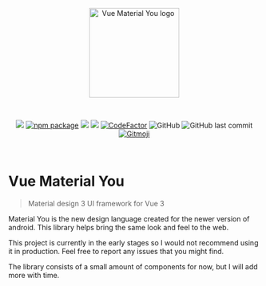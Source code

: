 <p align="center">
  <a href="https://npmjs.com/package/vue-material-you" target="_blank" rel="noopener noreferrer">
    <img width="180" src="https://user-images.githubusercontent.com/112631846/201440840-339e4be9-0d0c-45c8-aa3d-9ad60b3d04b8.svg" alt="Vue Material You logo">
  </a>
</p>
<br/>
<p align="center">
  <img src="https://img.shields.io/badge/!-not%20production%20ready-critical" >
  <a href="https://npmjs.com/package/vue-material-you"><img src="https://img.shields.io/npm/v/vue-material-you.svg" alt="npm package"></a>
  <img src="https://img.shields.io/npm/dw/vue-material-you" >
  <a href="https://www.codacy.com/gh/web-ts/vue-material-you/dashboard?utm_source=github.com&amp;utm_medium=referral&amp;utm_content=web-ts/vue-material-you&amp;utm_campaign=Badge_Grade"><img src="https://app.codacy.com/project/badge/Grade/d39a5e7759a04523979387120fec5dee"/></a>
  <a href="https://www.codefactor.io/repository/github/web-ts/vue-material-you/overview/main"><img src="https://www.codefactor.io/repository/github/web-ts/vue-material-you/badge/main" alt="CodeFactor" /></a>
  <img alt="GitHub" src="https://img.shields.io/github/license/web-ts/vue-material-you">
  <img alt="GitHub last commit" src="https://img.shields.io/github/last-commit/web-ts/vue-material-you">
  <a href="https://gitmoji.dev"><img src="https://img.shields.io/badge/gitmoji-%20😜%20😍-FFDD67.svg" alt="Gitmoji"></a>
</p>
<br/>

# Vue Material You

> Material design 3 UI framework for Vue 3

Material You is the new design language created for the newer version of android. This library helps bring the same look and feel to the web.

This project is currently in the early stages so I would not recommend using it in production. Feel free to report any issues that you might find.

The library consists of a small amount of components for now, but I will add more with time.
